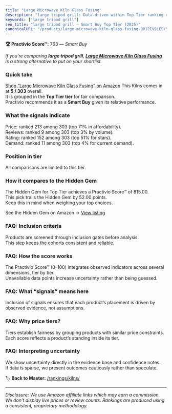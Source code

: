 ```yaml
---
title: "Large Microwave Kiln Glass Fusing"
description: "large tripod grill: Data-driven within Top Tier ranking using the Practivio Score™. Positioned by quality, value, demand, findability, momentum."
keywords: ["large tripod grill"]
seo_title: "large tripod grill — Smart Buy Top Tier (2025)"
canonicalURL: "/products/large-microwave-kiln-glass-fusing-B012EV9LES/"
---
```


**🏆 Practivio Score™:** 763 — _Smart Buy_


*If you're comparing **large tripod grill**, **[Large Microwave Kiln Glass Fusing](https://www.amazon.com/dp/B012EV9LES?tag=practivio-20)** is a strong alternative to put on your shortlist.*
### Quick take
[Shop “Large Microwave Kiln Glass Fusing” on Amazon](https://www.amazon.com/dp/B012EV9LES?tag=practivio-20)
This Kilns comes in at **5 / 303** overall.  
It is grouped in the **Top Tier tier** for fair comparison.  
Practivio recommends it as a **Smart Buy** given its relative performance.

### What the signals indicate
Price: ranked 213 among 303 (top 71% in affordability).  
Reviews: ranked 9 among 303 (top 3% by volume).  
Rating: ranked 152 among 303 (top 51% for stars).  
Demand: ranked 11 among 303 (top 4% for current demand).

### Position in tier
All comparisons are limited to this tier.

### How it compares to the Hidden Gem
The Hidden Gem for Top Tier achieves a Practivio Score™ of 815.00.  
This pick trails the Hidden Gem by 52.00 points.  
Keep this in mind when weighing your top choices.  

See the Hidden Gem on Amazon → [View listing](https://www.amazon.com/dp/B0CQJVQ1XB?tag=practivio-20)

### FAQ: Inclusion criteria
Products are screened through inclusion gates before analysis.  
This step keeps the cohorts consistent and reliable.

### FAQ: How the score works
The Practivio Score™ (0–100) integrates observed indicators across several dimensions, tier by tier.  
Unavailable data points increase uncertainty rather than being guessed.

### FAQ: What “signals” means here
Inclusion of signals ensures that each product’s placement is driven by observed evidence, not assumptions.

### FAQ: Why price tiers?
Tiers establish fairness by grouping products with similar price constraints.  
Each score reflects a product’s standing inside its tier.

### FAQ: Interpreting uncertainty
We show uncertainty directly in the evidence base and confidence notes.  
If data is sparse, we present outcomes cautiously rather than speculate.


🏷️ **Back to Master:** [/rankings/kilns/](/rankings/kilns/)

---
_Disclosure: We use Amazon affiliate links which may earn a commission. We don’t display live prices or review counts. Rankings are produced using a consistent, proprietary methodology._
